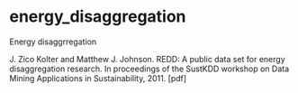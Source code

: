 # energy_disaggregation
Energy disaggrregation


 J. Zico Kolter and Matthew J. Johnson. REDD: A public data set for energy disaggregation research. In proceedings of the SustKDD workshop on Data Mining Applications in Sustainability, 2011. [pdf] 
